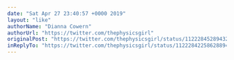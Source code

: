 ```yaml
---
date: "Sat Apr 27 23:40:57 +0000 2019"
layout: "like"
authorName: "Dianna Cowern"
authorUrl: "https://twitter.com/thephysicsgirl"
originalPost: "https://twitter.com/thephysicsgirl/status/1122284528943255552"
inReplyTo: "https://twitter.com/thephysicsgirl/status/1122284225862889473"
---
```

